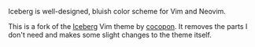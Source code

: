 Iceberg is well-designed, bluish color scheme for Vim and Neovim.

This is a fork of the [Iceberg](https://github.com/cocopon/iceberg.vim) Vim theme by [cocopon](https://github.com/cocopon). It removes the parts I don't need and makes some slight changes to the theme itself.
